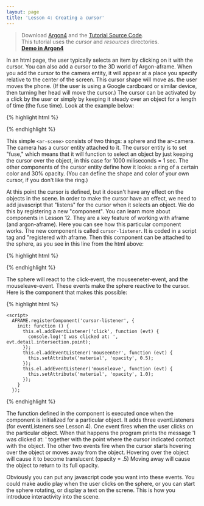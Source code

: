 ```yaml
---
layout: page
title: 'Lesson 4: Creating a cursor'
---
```

> Download [Argon4](http://argonjs.io/argon-app) and the [Tutorial Source Code](https://github.com/argonjs/design-aids/tree/gh-pages/code). <br> This tutorial uses the *cursor* and *resources* directories.<br> **[Demo in Argon4](https://github.com/argonjs/design-aids/tree/gh-pages/code/cursor/)**


In an html page, the user typically selects an item by clicking on it with the cursor. You can also add a cursor to the 3D world of Argon-aframe. When you add the cursor to the camera entity, it will appear at a place you specify relative to the center of the screen. This cursor shape will move as. the user moves the phone. (If the user is using a Google cardboard or similar device, then turning her head will move the cursor.) The cursor can be activated by a click by the user or simply by keeping it steady over an object for a length of time (the fuse time). Look at the example below:

{% highlight html %}

  <body>
    <ar-scene>
      <a-entity id="helloworld" position="0 -1 -8">
        <a-sphere position="0 1.25 -1" cursor-listener radius="1.25" color="#EF2D5E" ></a-sphere>
      </a-entity>
      <ar-camera>
        <a-entity id="myCursor" cursor="fuse:true; fuse-timeout: 1000"
                    position="0 0 -0.1"
                    geometry="primitive:ring; radiusInner: 0.001; radiusOuter: 0.0015"
                    material="color: #2E3A87; opacity:0.3;">          
        </a-entity>
      </ar-camera>
    </ar-scene>

 {% endhighlight %}   
 
 This simple `<ar-scene>` consists of two things: a sphere and the ar-camera. The camera has a cursor entity attached to it. The cursor entity is to set "fuse," which means that it will function to select an object by just keeping the cursor over the object, in this case for 1000 miliseconds = 1 sec. The other components of the cursor entity define how it looks: a ring of a certain color and 30% opacity.  (You can define the shape and color of your own cursor, if you don't like the ring.)
 
At this point the cursor is defined, but it doesn't have any effect on the objects in the scene. In order to make the cursor have an effect, we need to add javascript that "listens" for the cursor when it selects an object. We do this by registering a new "component". You can learn more about components in Lesson 12. They are a key feature of working with aframe (and argon-aframe).  Here you can see how this particular component works. The new component is called `cursor-listener`. It is coded in a script tag and "registered with aframe. Then this component can be attached to the sphere, as you see in this line from the html above:  

{% highlight html %}

<a-sphere position="0 1.25 -1" cursor-listener radius="1.25" color="#EF2D5E" ></a-sphere>

{% endhighlight %}

 The sphere will react to the click-event, the mouseeneter-event, and the mouseleave-event. These events make the sphere reactive to the cursor. Here is the component that makes this possible: 

{% highlight html %}   

    <script>
      AFRAME.registerComponent('cursor-listener', {
        init: function () {
          this.el.addEventListener('click', function (evt) {
            console.log('I was clicked at: ', evt.detail.intersection.point);
          });
          this.el.addEventListener('mouseenter', function (evt) {
            this.setAttribute('material', 'opacity', 0.5);
          });
          this.el.addEventListener('mouseleave', function (evt) {
            this.setAttribute('material', 'opacity', 1.0);
          });
        }
      });

{% endhighlight %}

The function defined in the component is executed once when the component is initialized for a particular object. It adds three eventListeners (for eventListeners see Lesson 4). One event fires when the user clicks on the particular object. When that happens the program prints the message 'I was clicked at: ' together with the point where the cursor indicated contact with the object.  The other two events fire when the cursor starts hovering over the object or moves away from the object. Hovering over the object will cause it to become translucent (opacity = .5) Moving away will cause the object to return to its full opacity. 

Obviously you can put any javascript code you want into these events. You could make audio play when the user clicks on the sphere, or you can start the sphere rotating, or display a text on the screne. This is how you introduce interactivity into the scene. 